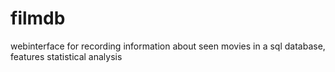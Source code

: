 filmdb
======

webinterface for recording information about seen movies in a sql database, features statistical analysis
